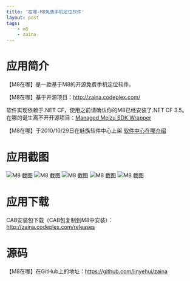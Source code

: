 ```yaml
---
title: '在哪-M8免费手机定位软件'
layout: post
tags:
    - m8
    - zaina
---
```


# 应用简介
【M8在哪】是一款基于M8的开源免费手机定位软件。

【M8在哪】基于开源项目：<http://zaina.codeplex.com/>  

软件实现依赖于.NET CF，使用之前请确认你的M8已经安装了.NET CF 3.5。  
在哪的诞生离不开开源项目：[Managed Meizu SDK Wrapper](http://managedmeizusdk.codeplex.com/)

【M8在哪】于2010/10/29日在魅族软件中心上架 [软件中心在哪介绍](http://developer.meizu.com/view/app-view.jsp?vid=160001)

# 应用截图

![M8 截图](/media/files/2010/10/29/zaina_prt_scn_01.png)
![M8 截图](/media/files/2010/10/29/zaina_prt_scn_02.png)
![M8 截图](/media/files/2010/10/29/zaina_prt_scn_03.png)
![M8 截图](/media/files/2010/10/29/zaina_prt_scn_04.png)
![M8 截图](/media/files/2010/10/29/zaina_prt_scn_05.png)

# 应用下载
CAB安装包下载（CAB包复制到M8中安装）：<http://zaina.codeplex.com/releases>

# 源码
【M8在哪】在GitHub上的地址：<https://github.com/linyehui/zaina>